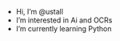 - Hi, I’m @ustall
- I’m interested in Ai and OCRs
- I’m currently learning Python

<!---
ustall/ustall is a ✨ special ✨ repository because its `README.md` (this file) appears on your GitHub profile.
You can click the Preview link to take a look at your changes.
--->
